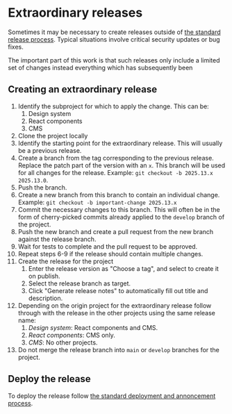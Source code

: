 # Extraordinary releases

Sometimes it may be necessary to create releases outside of [the standard 
release process](release-process). Typical situations involve critical security 
updates or bug fixes. 

The important part of this work is that such releases only include a limited set
of changes instead everything which has subsequently been 

## Creating an extraordinary release

1. Identify the subproject for which to apply the change. This can be:
   1. Design system
   2. React components
   3. CMS
2. Clone the project locally
3. Identify the starting point for the extraordinary release. This will usually 
   be a previous release.
4. Create a branch from the tag corresponding to the previous release. Replace 
   the patch part of the version with an `x`. This branch will be used for all
   changes for the release. Example: `git checkout -b 2025.13.x 2025.13.0`.
5. Push the branch.
6. Create a new branch from this branch to contain an individual change. 
   Example: `git checkout -b important-change 2025.13.x`
7. Commit the necessary changes to this branch. This will often be in the form
   of cherry-picked commits already applied to the `develop` branch of the
   project.
8. Push the new branch and create a pull request from the new branch against the
   release branch.
9. Wait for tests to complete and the pull request to be approved.
10. Repeat steps 6-9 if the release should contain multiple changes.
11. Create the release for the project
    1. Enter the release version as "Choose a tag", and select to
       create it on publish.
    2. Select the release branch as target.
    3. Click "Generate release notes" to automatically fill out title
       and description.
12. Depending on the origin project for the extraordinary release follow through 
    with the release in the other projects using the same release name:
    1. *Design system*: React components and CMS.
    2. *React components*: CMS only.
    3. *CMS*: No other projects.
13. Do not merge the release branch into `main` or `develop` branches for the
    project.

## Deploy the release

To deploy the release follow [the standard deployment and annoncement process](release-process#deployment-and-announcement).

